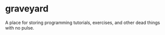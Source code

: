 graveyard
===============

A place for storing programming tutorials, exercises, and other dead things with no pulse.
